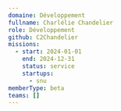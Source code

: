 ```yaml
---
domaine: Développement
fullname: Charlélie Chandelier
role: Développement
github: C2Chandelier
missions:
  - start: 2024-01-01
    end: 2024-12-31
    status: service
    startups:
      - snu
memberType: beta
teams: []
---
```

